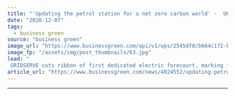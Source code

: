 ```yaml
---
title: "'Updating the petrol station for a net zero carbon world' -  UK's first Electric Forecourt opens for business"
date: "2020-12-07"
tags: 
  - business green
source: "business green"
image_url: "https://www.businessgreen.com/api/v1/wps/2545df8/b664c172-bd0f-47e5-81f2-1f3055e17299/1/GS-EF-Braintree-006-185x114.jpg"
image_fp: "/assets/img/post_thumbnails/63.jpg"
lead: "
 GRIDSERVE cuts ribbon of first dedicated electric forecourt, marking first step in £1bn plan to build nationwide network ..."
article_url: "https://www.businessgreen.com/news/4024552/updating-petrol-station-net-zero-carbon-world-uk-electric-forecourt-business"
---
```


---
